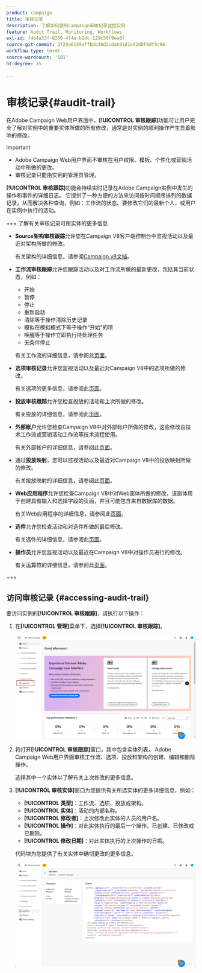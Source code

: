 ```yaml
---
product: campaign
title: 审核记录
description: 了解如何使用Campaign审核记录监控实例
feature: Audit Trail, Monitoring, Workflows
exl-id: f4b4a33f-8250-4f4e-b2dc-129c56f9ea0f
source-git-commit: 3729a6159affbbb30d2cdab91d1e42dbf9df9c86
workflow-type: tm+mt
source-wordcount: '581'
ht-degree: 1%

---
```


# 审核记录{#audit-trail}

在Adobe Campaign Web用户界面中，**[!UICONTROL 审核跟踪]**&#x200B;功能可让用户完全了解对实例中的重要实体所做的所有修改，通常是对实例的顺利操作产生显着影响的修改。

>[!IMPORTANT]
>
>* Adobe Campaign Web用户界面不审核在用户权限、模板、个性化或营销活动中所做的更改。
>* 审核记录只能由实例的管理员管理。

**[!UICONTROL 审核跟踪]**&#x200B;功能会持续实时记录在Adobe Campaign实例中发生的操作和事件的详细日志。 它提供了一种方便的方法来访问按时间顺序排列的数据记录，从而解决各种查询，例如：工作流的状态、要修改它们的最新个人，或用户在实例中执行的活动。

+++ 了解有关审核记录可用实体的更多信息

* **Source架构审核跟踪**&#x200B;允许您在Campaign V8客户端控制台中监视活动以及最近对架构所做的修改。

  有关架构的详细信息，请参阅[Campaign v8文档](https://experienceleague.adobe.com/en/docs/campaign/campaign-v8/developer/shemas-forms/schemas)。

* **工作流审核跟踪**&#x200B;允许您跟踪活动以及对工作流所做的最新更改，包括其当前状态，例如：

   * 开始
   * 暂停
   * 停止
   * 重新启动
   * 清除等于操作清除历史记录
   * 模拟在模拟模式下等于操作“开始”的项
   * 唤醒等于操作立即执行待处理任务
   * 无条件停止

  有关工作流的详细信息，请参阅此[页面](../workflows/gs-workflows.md)。

* **选项审核记录**&#x200B;允许您监视活动以及最近对Campaign V8中的选项所做的修改。

  有关选项的更多信息，请参阅此[页面](https://experienceleague.adobe.com/en/docs/campaign-classic/using/installing-campaign-classic/appendices/configuring-campaign-options)。

* **投放审核跟踪**&#x200B;允许您检查投放的活动和上次所做的修改。

  有关投放的详细信息，请参阅此[页面](../msg/gs-deliveries.md)。

* **外部帐户**&#x200B;允许您检查Campaign V8中对外部帐户所做的修改，这些修改由技术工作流或营销活动工作流等技术流程使用。

  有关外部帐户的详细信息，请参阅此[页面](../administration/external-account.md)。

* 通过&#x200B;**投放映射**，您可以监视活动以及最近对Campaign V8中的投放映射所做的修改。

  有关投放映射的详细信息，请参阅此[页面](https://experienceleague.adobe.com/en/docs/campaign/campaign-v8/audience/add-profiles/target-mappings)。

* **Web应用程序**&#x200B;允许您检查Campaign V8中对Web窗体所做的修改，该窗体用于创建具有输入和选择字段的页面，并且可能包含来自数据库的数据。

  有关Web应用程序的详细信息，请参阅此[页面](https://experienceleague.adobe.com/en/docs/campaign/campaign-v8/content/webapps)。

* **选件**&#x200B;允许您检查活动和对选件所做的最后修改。

  有关选件的详细信息，请参阅此[页面](../msg/offers.md)。

* **操作员**&#x200B;允许您监视活动以及最近在Campaign V8中对操作员进行的修改。

  有关运算符的详细信息，请参阅此[页面](https://experienceleague.adobe.com/en/docs/campaign/campaign-v8/offers/interaction-settings/interaction-operators)。

+++

## 访问审核记录 {#accessing-audit-trail}

要访问实例的&#x200B;**[!UICONTROL 审核跟踪]**，请执行以下操作：

1. 在&#x200B;**[!UICONTROL 管理]**&#x200B;菜单下，选择&#x200B;**[!UICONTROL 审核跟踪]**。

   ![](assets/audit-trail-1.png)

1. 将打开&#x200B;**[!UICONTROL 审核跟踪]**&#x200B;窗口，其中包含实体列表。 Adobe Campaign Web用户界面审核工作流、选项、投放和架构的创建、编辑和删除操作。

   选择其中一个实体以了解有关上次修改的更多信息。

1. **[!UICONTROL 审核实体]**&#x200B;窗口为您提供有关所选实体的更多详细信息，例如：

   * **[!UICONTROL 类型]**：工作流、选项、投放或架构。
   * **[!UICONTROL 实体]**：活动的内部名称。
   * **[!UICONTROL 修改者]**：上次修改此实体的人员的用户名。
   * **[!UICONTROL 操作]**：对此实体执行的最后一个操作，已创建、已修改或已删除。
   * **[!UICONTROL 修改日期]**：对此实体执行的上次操作的日期。

   代码块为您提供了有关实体中确切更改的更多信息。

   ![](assets/audit-trail-2.png)
